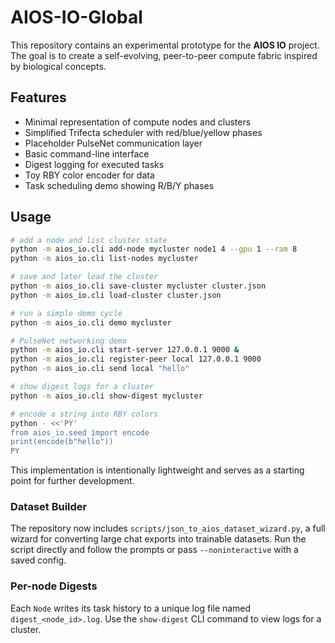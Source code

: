 # AIOS-IO-Global

This repository contains an experimental prototype for the **AIOS IO** project. The goal is to create a self-evolving, peer-to-peer compute fabric inspired by biological concepts.

## Features

- Minimal representation of compute nodes and clusters
- Simplified Trifecta scheduler with red/blue/yellow phases
- Placeholder PulseNet communication layer
- Basic command-line interface
- Digest logging for executed tasks
- Toy RBY color encoder for data
- Task scheduling demo showing R/B/Y phases

## Usage

```bash
# add a node and list cluster state
python -m aios_io.cli add-node mycluster node1 4 --gpu 1 --ram 8
python -m aios_io.cli list-nodes mycluster

# save and later load the cluster
python -m aios_io.cli save-cluster mycluster cluster.json
python -m aios_io.cli load-cluster cluster.json

# run a simple demo cycle
python -m aios_io.cli demo mycluster

# PulseNet networking demo
python -m aios_io.cli start-server 127.0.0.1 9000 &
python -m aios_io.cli register-peer local 127.0.0.1 9000
python -m aios_io.cli send local "hello"

# show digest logs for a cluster
python -m aios_io.cli show-digest mycluster

# encode a string into RBY colors
python - <<'PY'
from aios_io.seed import encode
print(encode(b"hello"))
PY
```

This implementation is intentionally lightweight and serves as a starting point for further development.

### Dataset Builder

The repository now includes `scripts/json_to_aios_dataset_wizard.py`, a full
wizard for converting large chat exports into trainable datasets. Run the script
directly and follow the prompts or pass `--noninteractive` with a saved config.

### Per-node Digests

Each `Node` writes its task history to a unique log file named
`digest_<node_id>.log`. Use the `show-digest` CLI command to view logs for a
cluster.
